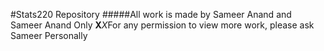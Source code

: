 #Stats220 Repository
#####All work is made by Sameer Anand and Sameer Anand Only
**X***X*For any permission to view more work, please ask Sameer Personally




